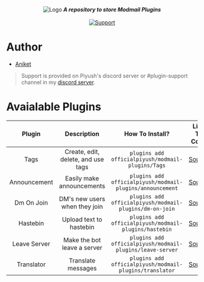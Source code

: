 <div align="center">
<img alt="Logo" src="https://i.imgur.com/znrMxnD.png" />
   <strong><i>A repository to store Modmail Plugins</i></strong>
 <br>
 <br>

  <a href="https://discord.gg/hzD72GE">
    <img src="https://img.shields.io/discord/543812119397924886.svg?style=for-the-badge&colorB=7289DA" alt="Support">
  </a> 
</div>

# Author

* [Aniket](https://github.com/aniket091)

> Support is provided on Piyush's discord server or #plugin-support channel in my [discord server](https://discord.gg/GaczkwfgV9).

# Avaialable Plugins

|  **Plugin**  	|       **Description**       	|                    **How To Install?**                    	|                                   **Link To Code**                                   	|                                 **Status**                                 	|                                    **Downloads**                                   	|
|:------------:	|:---------------------------:	|:---------------------------------------------------------:	|:------------------------------------------------------------------------------------:	|:--------------------------------------------------------------------------:	|:----------------------------------------------------------------------------------:	|
|     Tags     	| Create, edit, delete, and use tags 	|     `plugins add officialpiyush/modmail-plugins/Tags`     	|     [Source](https://github.com/officialpiyush/modmail-plugins/tree/master/Tags)     	|     [![Status](https://img.shields.io/badge/Status-Broken-red.svg)](#)     	|      [![Downloads](https://counter.modmail-plugins.piyush.codes/badge/tags/)](#)     	|
| Announcement 	|  Easily make announcements  	| `plugins add officialpiyush/modmail-plugins/announcement` 	| [Source](https://github.com/officialpiyush/modmail-plugins/tree/master/announcement) 	| [![Status](https://img.shields.io/badge/Status-Stable-brightgreen.svg)](#) 	| [![Downloads]( https://counter.modmail-plugins.piyush.codes/badge/announcement/)](#) 	|
|  Dm On Join  	|    DM's new users when they join   	|  `plugins add officialpiyush/modmail-plugins/dm-on-join`  	|  [Source](https://github.com/officialpiyush/modmail-plugins/tree/master/dm-on-join)  	| [![Status](https://img.shields.io/badge/Status-Stable-brightgreen.svg)](#) 	|   [![Downloads]( https://counter.modmail-plugins.piyush.codes/badge/dmonjoin/)](#)   	|
|   Hastebin   	|   Upload text to hastebin   	|   `plugins add officialpiyush/modmail-plugins/hastebin`   	|   [Source](https://github.com/officialpiyush/modmail-plugins/tree/master/hastebin)   	| [![Status](https://img.shields.io/badge/Status-Stable-brightgreen.svg)](#) 	|   [![Downloads]( https://counter.modmail-plugins.piyush.codes/badge/hastebin/)](#)   	|
| Leave Server 	| Make the bot leave a server 	| `plugins add officialpiyush/modmail-plugins/leave-server` 	| [Source](https://github.com/officialpiyush/modmail-plugins/tree/master/leave-server) 	| [![Status](https://img.shields.io/badge/Status-Stable-brightgreen.svg)](#) 	|  [![Downloads]( https://counter.modmail-plugins.piyush.codes/badge/leaveserver/)](#) 	|
|  Translator  	|      Translate messages     	|  `plugins add officialpiyush/modmail-plugins/translator`  	|  [Source](https://github.com/officialpiyush/modmail-plugins/tree/master/translator)  	| [![Status](https://img.shields.io/badge/Status-Stable-brightgreen.svg)](#) 	|  [![Downloads]( https://counter.modmail-plugins.piyush.codes/badge/translator/)](#)  	|
